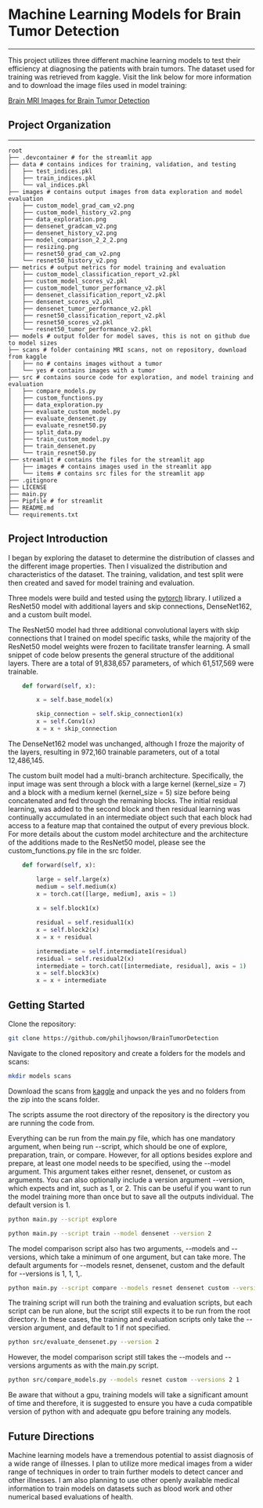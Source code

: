 # Machine Learning Models for Brain Tumor Detection
***
This project utilizes three different machine learning models to test their efficiency
at diagnosing the patients with brain tumors. The dataset used for training was retrieved
from kaggle. Visit the link below for more information and to download the image files
used in model training:

[Brain MRI Images for Brain Tumor Detection](https://www.kaggle.com/datasets/navoneel/brain-mri-images-for-brain-tumor-detection/data)

## Project Organization
------------------------------------------------------------------------
    root
    ├── .devcontainer # for the streamlit app
    ├── data # contains indices for training, validation, and testing
    │   ├── test_indices.pkl
    │   ├── train_indices.pkl
    │   └── val_indices.pkl
    ├── images # contains output images from data exploration and model evaluation
    │   ├── custom_model_grad_cam_v2.png
    │   ├── custom_model_history_v2.png
    │   ├── data_exploration.png
    │   ├── densenet_gradcam_v2.png
    │   ├── densenet_history_v2.png
    │   ├── model_comparison_2_2_2.png
    │   ├── resizing.png
    │   ├── resnet50_grad_cam_v2.png
    │   └── resnet50_history_v2.png
    ├── metrics # output metrics for model training and evaluation
    │   ├── custom_model_classification_report_v2.pkl
    │   ├── custom_model_scores_v2.pkl
    │   ├── custom_model_tumor_performance_v2.pkl
    │   ├── densenet_classification_report_v2.pkl
    │   ├── densenet_scores_v2.pkl
    │   ├── densenet_tumor_performance_v2.pkl
    │   ├── resnet50_classification_report_v2.pkl
    │   ├── resnet50_scores_v2.pkl
    │   └── resnet50_tumor_performance_v2.pkl
    ├── models # output folder for model saves, this is not on github due to model sizes
    ├── scans # folder containing MRI scans, not on repository, download from kaggle
    │   ├── no # contains images without a tumor 
    │   └── yes # contains images with a tumor 
    ├── src # contains source code for exploration, and model training and evaluation
    │   ├── compare_models.py
    │   ├── custom_functions.py
    │   ├── data_exploration.py
    │   ├── evaluate_custom_model.py
    │   ├── evaluate_densenet.py  
    │   ├── evaluate_resnet50.py 
    │   ├── split_data.py 
    │   ├── train_custom_model.py 
    │   ├── train_densenet.py 
    │   └── train_resnet50.py 
    ├── streamlit # contains the files for the streamlit app
    │   ├── images # contains images used in the streamlit app
    │   └── items # contains src files for the streamlit app 
    ├── .gitignore
    ├── LICENSE
    ├── main.py
    ├── Pipfile # for streamlit
    ├── README.md
    └── requirements.txt

## Project Introduction
I began by exploring the dataset to determine the distribution of classes and the different
image properties. Then I visualized the distribution and characteristics of the dataset.
The training, validation, and test split were then created and saved for model training 
and evaluation.

Three models were build and tested using the [pytorch](https://pytorch.org/) library. I
utilized a ResNet50 model with additional layers and skip connections, DenseNet162, and
a custom built model.

The ResNet50 model had three additional convolutional layers with skip connections that 
I trained on model specific tasks, while the majority of the ResNet50 model weights were
frozen to facilitate transfer learning. A small snippet of code below presents the 
general structure of the additional layers. There are a total of 91,838,657 parameters, 
of which 61,517,569 were trainable.

```python
    def forward(self, x):

        x = self.base_model(x)

        skip_connection = self.skip_connection1(x)
        x = self.Conv1(x)
        x = x + skip_connection
```

The DenseNet162 model was unchanged, although I froze the majority of the layers, resulting
in 972,160 trainable parameters, out of a total 12,486,145.

The custom built model had a multi-branch architecture. Specifically, the input image was
sent through a block with a large kernel (kernel_size = 7) and a block with a medium kernel
(kernel_size = 5) size before being concatenated and fed through the remaining blocks.
The initial residual learning, was added to the second block and then residual
learning was continually accumulated in an intermediate object such that each block
had access to a feature map that contained the output of every previous block. For
more details about the custom model architecture and the architecture of the additions
made to the ResNet50 model, please see the custom_functions.py file in the src folder.

```python
    def forward(self, x):

        large = self.large(x)
        medium = self.medium(x)
        x = torch.cat([large, medium], axis = 1)
        
        x = self.block1(x)

        residual = self.residual1(x)
        x = self.block2(x)
        x = x + residual

        intermediate = self.intermediate1(residual)
        residual = self.residual2(x)
        intermediate = torch.cat([intermediate, residual], axis = 1)
        x = self.block3(x)
        x = x + intermediate
```

## Getting Started

Clone the repository:

```sh
git clone https://github.com/philjhowson/BrainTumorDetection
```

Navigate to the cloned repository and create a folders for the models and scans:

```sh
mkdir models scans
```
Download the scans from [kaggle](https://www.kaggle.com/datasets/navoneel/brain-mri-images-for-brain-tumor-detection/data)
 and unpack the yes and no folders from the zip into the scans folder.

 The scripts assume the root directory of the repository is the directory you are running
 the code from.

 Everything can be run from the main.py file, which has one mandatory argument, when
 being run --script, which should be one of explore, preparation, train, or compare.
 However, for all options besides explore and prepare, at least one model needs
 to be specified, using the --model argument. This argument takes either resnet, densenet,
 or custom as arguments. You can also optionally include a version argument --version,
 which expects and int, such as 1, or 2. This can be useful if you want to run the
 model training more than once but to save all the outputs individual. The default
 version is 1.

 ```sh
 python main.py --script explore
 ```
```sh
python main.py --script train --model densenet --version 2
```

The model comparison script also has two arguments, --models and --versions, which take
a minimum of one argument, but can take more. The default arguments for --models
resnet, densenet, custom and the default for --versions is 1, 1, 1,.

```sh
python main.py --script compare --models resnet densenet custom --versions 3 1 2
```

The training script will run both the training and evaluation scripts, but each
script can be run alone, but the script still expects it to be run from the root
directory. In these cases, the training and evaluation scripts only take the --version
argument, and default to 1 if not specified.

```sh
python src/evaluate_densenet.py --version 2
```

However, the model comparison script still takes the --models and --versions arguments
as with the main.py script.

```sh
python src/compare_models.py --models resnet custom --versions 2 1
```

Be aware that without a gpu, training models will take a significant amount of time and
therefore, it is suggested to ensure you have a cuda compatible version of python with
and adequate gpu before training any models.

## Future Directions

Machine learning models have a tremendous potential to assist diagnosis of a wide
range of illnesses. I plan to utilize more medical images from a wider range of
techniques in order to train further models to detect cancer and other illnesses.
I am also planning to use other openly available medical information to train
models on datasets such as blood work and other numerical based evaluations of
health.